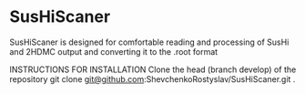 # SusHiScaner
SusHiScaner is designed for comfortable reading and processing of SusHi and 2HDMC output and converting it to the .root format

INSTRUCTIONS FOR INSTALLATION
Clone the head (branch develop) of the repository
git clone git@github.com:ShevchenkoRostyslav/SusHiScaner.git .
